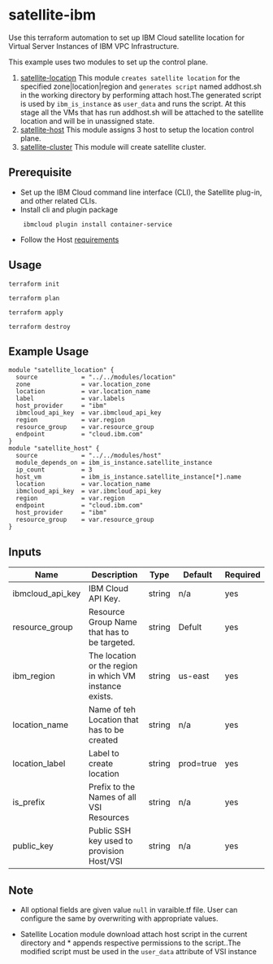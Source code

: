 # satellite-ibm

Use this terraform automation to set up IBM Cloud satellite location for Virtual Server Instances of IBM VPC Infrastructure.

This example uses two modules to set up the control plane.

1. [satellite-location](../../modules/location) This module `creates satellite location` for the specified zone|location|region and `generates script` named addhost.sh in the working directory by performing attach host.The generated script is used by `ibm_is_instance` as `user_data` and runs the script. At this stage all the VMs that has run addhost.sh will be attached to the satellite location and will be in unassigned state.
2. [satellite-host](../../modules/host) This module assigns 3 host to setup the location control plane.
3. [satellite-cluster](../../modules/cluster) This module will create satellite cluster.
 
## Prerequisite

* Set up the IBM Cloud command line interface (CLI), the Satellite plug-in, and other related CLIs.
* Install cli and plugin package
```console
    ibmcloud plugin install container-service
```
* Follow the Host [requirements](https://cloud.ibm.com/docs/satellite?topic=satellite-host-reqs) 
## Usage

```
terraform init
```
```
terraform plan
```
```
terraform apply
```
```
terraform destroy
```
## Example Usage
``` hcl
module "satellite_location" {
  source            = "../../modules/location"
  zone              = var.location_zone
  location          = var.location_name
  label             = var.labels
  host_provider     = "ibm"
  ibmcloud_api_key  = var.ibmcloud_api_key
  region            = var.region
  resource_group    = var.resource_group
  endpoint          = "cloud.ibm.com"
}
module "satellite_host" {
  source            = "../../modules/host"
  module_depends_on = ibm_is_instance.satellite_instance
  ip_count          = 3
  host_vm           = ibm_is_instance.satellite_instance[*].name
  location          = var.location_name
  ibmcloud_api_key  = var.ibmcloud_api_key
  region            = var.region
  endpoint          = "cloud.ibm.com"
  host_provider     = "ibm"
  resource_group    = var.resource_group
}
```
<!-- BEGINNING OF PRE-COMMIT-TERRAFORM DOCS HOOK -->
## Inputs

| Name                                  | Description                                                       | Type     | Default | Required |
|---------------------------------------|-------------------------------------------------------------------|----------|---------|----------|
| ibmcloud_api_key                      | IBM Cloud API Key.                                                | string   | n/a     | yes      |
| resource_group                        | Resource Group Name that has to be targeted.                      | string   | Defult  | yes      |
| ibm_region                            | The location or the region in which VM instance exists.           | string   | us-east | yes      |
| location_name                         | Name of teh Location that has to be created                       | string   | n/a     | yes      |
| location_label                        | Label to create location                                          | string   |prod=true| yes      |
| is_prefix                             | Prefix to the Names of all VSI Resources                          | string   | n/a     | yes      |
| public_key                            | Public SSH key used to provision Host/VSI                         | string   | n/a     | yes      |

<!-- END OF PRE-COMMIT-TERRAFORM DOCS HOOK -->
## Note

* All optional fields are given value `null` in varaible.tf file. User can configure the same by overwriting with appropriate values.

* Satellite Location module download attach host script in the current directory and * appends respective permissions to the script..The modified script must be used in the `user_data` attribute of VSI instance


